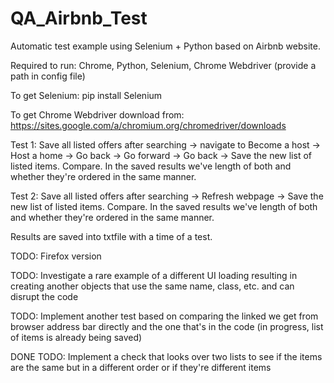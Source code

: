# QA_Airbnb_Test
Automatic test example using Selenium + Python based on Airbnb website.

Required to run: Chrome, Python, Selenium, Chrome Webdriver (provide a path in config file)

To get Selenium: pip install Selenium

To get Chrome Webdriver download from: https://sites.google.com/a/chromium.org/chromedriver/downloads

Test 1: Save all listed offers after searching -> navigate to Become a host -> Host a home -> Go back -> Go forward -> Go back -> Save the new list of listed items. Compare. In the saved results we've length of both and whether they're ordered in the same manner.

Test 2: Save all listed offers after searching -> Refresh webpage -> Save the new list of listed items. Compare. In the saved results we've length of both and whether they're ordered in the same manner.

Results are saved into txtfile with a time of a test.

TODO: Firefox version

TODO: Investigate a rare example of a different UI loading resulting in creating another objects that use the same name, class, etc. and can disrupt the code

TODO: Implement another test based on comparing the linked we get from browser address bar directly and the one that's in the code (in progress, list of items is already being saved)

DONE TODO: Implement a check that looks over two lists to see if the items are the same but in a different order or if they're different items
